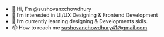 - 👋 Hi, I’m @sushovanxchowdhury
- 👀 I’m interested in UI/UX Designing & Frontend Development
- 🌱 I’m currently learning designing & Developments skils.
- 📫 How to reach me sushovanchowdhury41@gmail.com

<!---
sushovanxchowdhury/sushovanxchowdhury is a ✨ special ✨ repository because its `README.md` (this file) appears on your GitHub profile.
You can click the Preview link to take a look at your changes.
--->
